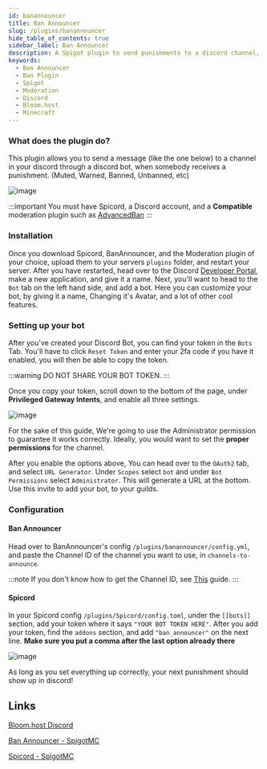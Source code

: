 ```yaml
---
id: banannouncer
title: Ban Announcer
slug: /plugins/banannouncer
hide_table_of_contents: true
sidebar_label: Ban Announcer
description: A Spigot plugin to send punishments to a discord channel, of your choosing!
keywords:
  - Ban Announcer
  - Ban Plugin
  - Spigot
  - Moderation
  - Discord
  - Bloom.host
  - Minecraft
---
```


### What does the plugin do?
This plugin allows you to send a message (like the one below) to a channel in your discord through a discord bot, when somebody receives a punishment. (Muted, Warned, Banned, Unbanned, etc)

![image](https://i.imgur.com/QuK1heu.png)

:::important
You must have Spicord, a Discord account, and a **Compatible** moderation plugin such as [AdvancedBan](https://www.spigotmc.org/resources/advancedban.8695/)
:::

### Installation
Once you download Spicord, BanAnnouncer, and the Moderation plugin of your choice, upload them to your servers `plugins` folder, and restart your server. After you have restarted, head over to the Discord [Developer Portal](https://discord.com/developers/applications), make a new application, and give it a name. Next, you'll want to head to the `Bot` tab on the left hand side, and add a bot. Here you can customize your bot, by giving it a name, Changing it's Avatar, and a lot of other cool features. 

### Setting up your bot
After you've created your Discord Bot, you can find your token in the `Bots` Tab. You'll have to click `Reset Token` and enter your 2fa code if you have it enabled, you will then be able to copy the token. 

:::warning
DO NOT SHARE YOUR BOT TOKEN. 
:::

Once you copy your token, scroll down to the bottom of the page, under **Privileged Gateway Intents**, and enable all three settings.

![image](https://i.imgur.com/GKh1zhU.png)

For the sake of this guide, We're going to use the Administrator permission to guarantee it works correctly. Ideally, you would want to set the **proper permissions** for the channel. 


After you enable the options above, You can head over to the `OAuth2` tab, and select `URL Generator`. Under `Scopes` select `bot` and under `Bot Permissions` select `Administrator`. This will generate a URL at the bottom. Use this invite to add your bot, to your guilds.

### Configuration
#### Ban Announcer
Head over to BanAnnouncer's config `/plugins/banannouncer/config.yml`, and paste the Channel ID of the channel you want to use, in `channels-to-announce`. 

:::note
If you don't know how to get the Channel ID, see [This](https://support.discord.com/hc/en-us/articles/206346498-Where-can-I-find-my-User-Server-Message-ID) guide.
:::

#### Spicord
In your Spicord config `/plugins/Spicord/config.toml`, under the `[[bots]]` section, add your token where it says `"YOUR BOT TOKEN HERE"`. After you add your token, find the `addons` section, and add `"ban_announcer"` on the next line. **Make sure you put a comma after the last option already there**

![image](https://i.imgur.com/9itDSVi.png)

As long as you set everything up correctly, your next punishment should show up in discord!



## Links
[Bloom.host Discord](https://discord.gg/bloom)

[Ban Announcer - SpigotMC](https://spigotmc.org/resources/64976/)  

[Spicord - SpigotMC](https://spigotmc.org/resources/64918)

